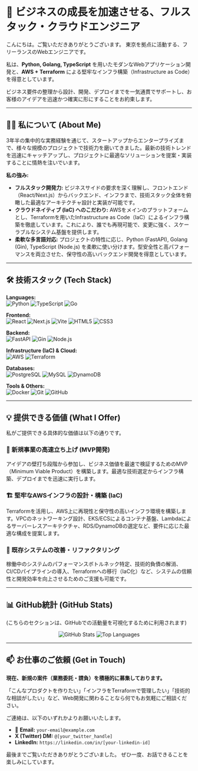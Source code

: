 # 🤝 ビジネスの成長を加速させる、フルスタック・クラウドエンジニア

こんにちは。ご覧いただきありがとうございます。
東京を拠点に活動する、フリーランスのWebエンジニアです。

私は、**Python, Golang, TypeScript** を用いたモダンなWebアプリケーション開発と、**AWS + Terraform** による堅牢なインフラ構築（Infrastructure as Code）を得意としています。

ビジネス要件の整理から設計、開発、デプロイまでを一気通貫でサポートし、お客様のアイデアを迅速かつ確実に形にすることをお約束します。

---

## 🙋‍♂️ 私について (About Me)

3年半の集中的な実務経験を通じて、スタートアップからエンタープライズまで、様々な規模のプロジェクトで技術力を磨いてきました。最新の技術トレンドを迅速にキャッチアップし、プロジェクトに最適なソリューションを提案・実装することに情熱を注いでいます。

**私の強み:**

* **フルスタック開発力:**
    ビジネスサイドの要求を深く理解し、フロントエンド（React/Next.js）からバックエンド、インフラまで、技術スタック全体を俯瞰した最適なアーキテクチャ設計と実装が可能です。
* **クラウドネイティブ (IaC) へのこだわり:**
    AWSをメインのプラットフォームとし、Terraformを用いたInfrastructure as Code（IaC）によるインフラ構築を徹底しています。これにより、誰でも再現可能で、変更に強く、スケーラブルなシステム基盤を提供します。
* **柔軟な多言語対応:**
    プロジェクトの特性に応じ、Python (FastAPI), Golang (Gin), TypeScript (Node.js) を柔軟に使い分けます。型安全性と高パフォーマンスを両立させた、保守性の高いバックエンド開発を得意としています。

---

## 🛠️ 技術スタック (Tech Stack)

<p align="left">
  <strong>Languages:</strong><br>
  <img src="https://img.shields.io/badge/Python-3776AB?style=for-the-badge&logo=python&logoColor=white" alt="Python">
  <img src="https://img.shields.io/badge/TypeScript-3178C6?style=for-the-badge&logo=typescript&logoColor=white" alt="TypeScript">
  <img src="https://img.shields.io/badge/Go-00ADD8?style=for-the-badge&logo=go&logoColor=white" alt="Go">
</p>

<p align="left">
  <strong>Frontend:</strong><br>
  <img src="https://img.shields.io/badge/React-61DAFB?style=for-the-badge&logo=react&logoColor=black" alt="React">
  <img src="https://img.shields.io/badge/Next.js-000000?style=for-the-badge&logo=nextdotjs&logoColor=white" alt="Next.js">
  <img src="https://img.shields.io/badge/Vite-646CFF?style=for-the-badge&logo=vite&logoColor=white" alt="Vite">
  <img src="https://img.shields.io/badge/HTML5-E34F26?style=for-the-badge&logo=html5&logoColor=white" alt="HTML5">
  <img src="https://img.shields.io/badge/CSS3-1572B6?style=for-the-badge&logo=css3&logoColor=white" alt="CSS3">
</p>

<p align="left">
  <strong>Backend:</strong><br>
  <img src="https://img.shields.io/badge/FastAPI-009688?style=for-the-badge&logo=fastapi&logoColor=white" alt="FastAPI">
  <img src="https://img.shields.io/badge/Gin-0094B7?style=for-the-badge&logo=go&logoColor=white" alt="Gin">
  <img src="https://img.shields.io/badge/Node.js-339933?style=for-the-badge&logo=nodedotjs&logoColor=white" alt="Node.js">
</p>

<p align="left">
  <strong>Infrastructure (IaC) & Cloud:</strong><br>
  <img src="https://img.shields.io/badge/Amazon_AWS-232F3E?style=for-the-badge&logo=amazonaws&logoColor=white" alt="AWS">
  <img src="https://img.shields.io/badge/Terraform-7B42BC?style=for-the-badge&logo=terraform&logoColor=white" alt="Terraform">
</p>

<p align="left">
  <strong>Databases:</strong><br>
  <img src="https://img.shields.io/badge/PostgreSQL-4169E1?style=for-the-badge&logo=postgresql&logoColor=white" alt="PostgreSQL">
  <img src="https://img.shields.io/badge/MySQL-4479A1?style=for-the-badge&logo=mysql&logoColor=white" alt="MySQL">
  <img src="https://img.shields.io/badge/Amazon_DynamoDB-4053D6?style=for-the-badge&logo=amazondynamodb&logoColor=white" alt="DynamoDB">
</p>

<p align="left">
  <strong>Tools & Others:</strong><br>
  <img src="https://img.shields.io/badge/Docker-2496ED?style=for-the-badge&logo=docker&logoColor=white" alt="Docker">
  <img src="https://img.shields.io/badge/Git-F05032?style=for-the-badge&logo=git&logoColor=white" alt="Git">
  <img src="https://img.shields.io/badge/GitHub-181717?style=for-the-badge&logo=github&logoColor=white" alt="GitHub">
</p>

---

## 💡 提供できる価値 (What I Offer)

私がご提供できる具体的な価値は以下の通りです。

### 🚀 新規事業の高速立ち上げ (MVP開発)
アイデアの壁打ち段階から参加し、ビジネス価値を最速で検証するためのMVP（Minimum Viable Product）を構築します。最適な技術選定からインフラ構築、デプロイまでを迅速に実行します。

### 🏗️ 堅牢なAWSインフラの設計・構築 (IaC)
Terraformを活用し、AWS上に再現性と保守性の高いインフラ環境を構築します。VPCのネットワーキング設計、EKS/ECSによるコンテナ基盤、Lambdaによるサーバーレスアーキテクチャ、RDS/DynamoDBの選定など、要件に応じた最適な構成を提案します。

### 🔧 既存システムの改善・リファクタリング
稼働中のシステムのパフォーマンスボトルネック特定、技術的負債の解消、CI/CDパイプラインの導入、Terraformへの移行（IaC化）など、システムの信頼性と開発効率を向上させるためのご支援も可能です。

---

## 📊 GitHub統計 (GitHub Stats)

(こちらのセクションは、GitHubでの活動量を可視化するために利用されます)

<p align="center">
  <img src="https://github-readme-stats.vercel.app/api?username=[YOUR_USERNAME]&show_icons=true&theme=radical&hide_border=true&count_private=true" alt="GitHub Stats" />
  <img src="https://github-readme-stats.vercel.app/api/top-langs/?username=[YOUR_USERNAME]&layout=compact&theme=radical&hide_border=true" alt="Top Languages" />
</p>

---

## 📫 お仕事のご依頼 (Get in Touch)

**現在、新規の案件（業務委託・請負）を積極的に募集しております。**

「こんなプロダクトを作りたい」「インフラをTerraformで管理したい」「技術的な相談がしたい」など、Web開発に関わることなら何でもお気軽にご相談ください。

ご連絡は、以下のいずれかよりお願いいたします。

* 📧 **Email:** `your-email@example.com`
* **X (Twitter) DM:** `@[your_twitter_handle]`
* **LinkedIn:** `https://linkedin.com/in/[your-linkedin-id]`

最後までご覧いただきありがとうございました。
ぜひ一度、お話できることを楽しみにしています。

